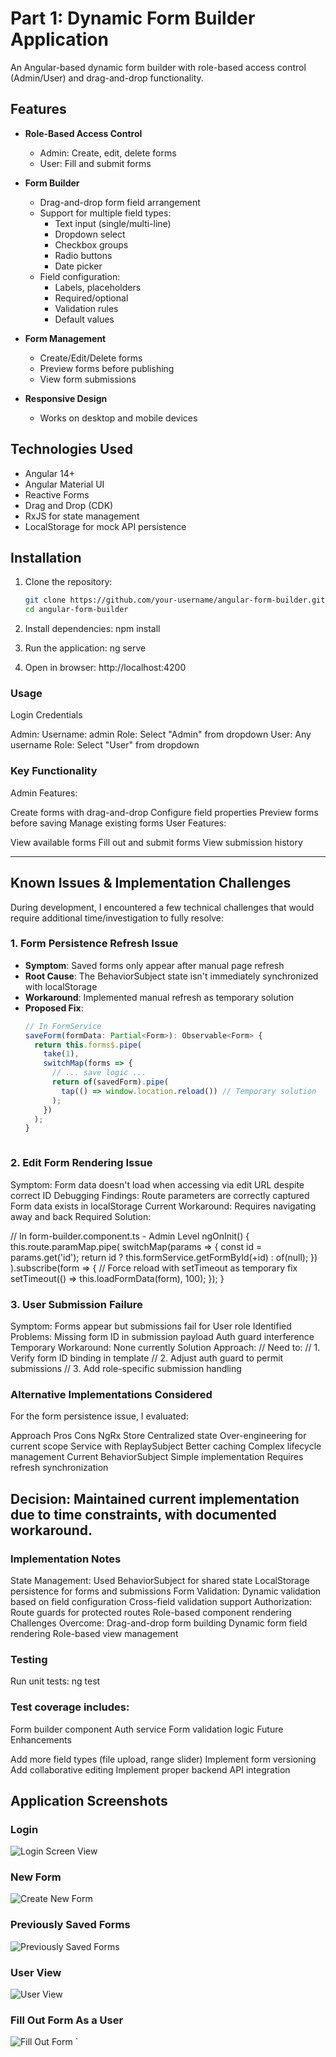 # Part 1: Dynamic Form Builder Application

An Angular-based dynamic form builder with role-based access control (Admin/User) and drag-and-drop functionality.

## Features

- **Role-Based Access Control**
  - Admin: Create, edit, delete forms
  - User: Fill and submit forms

- **Form Builder**
  - Drag-and-drop form field arrangement
  - Support for multiple field types:
    - Text input (single/multi-line)
    - Dropdown select
    - Checkbox groups
    - Radio buttons
    - Date picker
  - Field configuration:
    - Labels, placeholders
    - Required/optional
    - Validation rules
    - Default values

- **Form Management**
  - Create/Edit/Delete forms
  - Preview forms before publishing
  - View form submissions

- **Responsive Design**
  - Works on desktop and mobile devices

## Technologies Used

- Angular 14+
- Angular Material UI
- Reactive Forms
- Drag and Drop (CDK)
- RxJS for state management
- LocalStorage for mock API persistence

## Installation

1. Clone the repository:
   ```bash
   git clone https://github.com/your-username/angular-form-builder.git
   cd angular-form-builder

2. Install dependencies:
    npm install

3. Run the application:
    ng serve

4. Open in browser:
    http://localhost:4200



### Usage

Login Credentials

Admin:
Username: admin
Role: Select "Admin" from dropdown
User:
Any username
Role: Select "User" from dropdown


### Key Functionality

Admin Features:

Create forms with drag-and-drop
Configure field properties
Preview forms before saving
Manage existing forms
User Features:

View available forms
Fill out and submit forms
View submission history


----------------------------------------------------------------------------------------------------
## Known Issues & Implementation Challenges

During development, I encountered a few technical challenges that would require additional time/investigation to fully resolve:

### 1. Form Persistence Refresh Issue
- **Symptom**: Saved forms only appear after manual page refresh
- **Root Cause**: The BehaviorSubject state isn't immediately synchronized with localStorage
- **Workaround**: Implemented manual refresh as temporary solution
- **Proposed Fix**: 
  ```typescript
  // In FormService
  saveForm(formData: Partial<Form>): Observable<Form> {
    return this.forms$.pipe(
      take(1),
      switchMap(forms => {
        // ... save logic ...
        return of(savedForm).pipe(
          tap(() => window.location.reload()) // Temporary solution
        );
      })
    );
  }



### 2. Edit Form Rendering Issue

Symptom: Form data doesn't load when accessing via edit URL despite correct ID
Debugging Findings:
Route parameters are correctly captured
Form data exists in localStorage
Current Workaround: Requires navigating away and back
Required Solution:

// In form-builder.component.ts - Admin Level
ngOnInit() {
  this.route.paramMap.pipe(
    switchMap(params => {
      const id = params.get('id');
      return id ? this.formService.getFormById(+id) : of(null);
    })
  ).subscribe(form => {
    // Force reload with setTimeout as temporary fix
    setTimeout(() => this.loadFormData(form), 100);
  });
}



### 3. User Submission Failure

Symptom: Forms appear but submissions fail for User role
Identified Problems:
Missing form ID in submission payload
Auth guard interference
Temporary Workaround: None currently
Solution Approach:
// Need to:
// 1. Verify form ID binding in template
// 2. Adjust auth guard to permit submissions
// 3. Add role-specific submission handling





### Alternative Implementations Considered

For the form persistence issue, I evaluated:

Approach	                Pros	                            Cons
NgRx Store	                Centralized state	                Over-engineering for current scope
Service with ReplaySubject	Better caching	                    Complex lifecycle management
Current BehaviorSubject	    Simple implementation	            Requires refresh synchronization

Decision: Maintained current implementation due to time constraints, with documented workaround.
----------------------------------------------------------------------------------------------------


### Implementation Notes

State Management:
Used BehaviorSubject for shared state
LocalStorage persistence for forms and submissions
Form Validation:
Dynamic validation based on field configuration
Cross-field validation support
Authorization:
Route guards for protected routes
Role-based component rendering
Challenges Overcome:
Drag-and-drop form building
Dynamic form field rendering
Role-based view management



### Testing

Run unit tests:
ng test



### Test coverage includes:

Form builder component
Auth service
Form validation logic
Future Enhancements

Add more field types (file upload, range slider)
Implement form versioning
Add collaborative editing
Implement proper backend API integration





## Application Screenshots

### Login
![Login Screen View](./Login_Screen.png)

### New Form 
![Create New Form](./Create_New_Form.png)

### Previously Saved Forms
![Previously Saved Forms](./Previously_Saved_Forms.png)

### User View
![User View](./User_View.png)

### Fill Out Form As a User
![Fill Out Form](./Fill_Out_Form_As_a_User.png)
`
